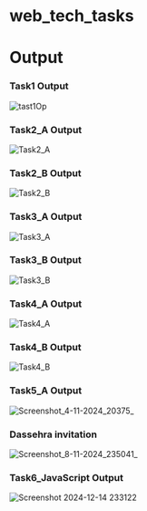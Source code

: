 # web_tech_tasks
# Output 
### Task1 Output
![tast1Op](https://github.com/user-attachments/assets/a85e5ed8-de02-4791-93ee-85dfd21cfd6e)
<br>
### Task2_A Output
![Task2_A](https://github.com/user-attachments/assets/b44985ac-7667-4843-a1ca-d44e1e210bb0)
<br>
### Task2_B Output
![Task2_B](https://github.com/user-attachments/assets/10f14147-25a4-4a39-892a-63300dfadfeb)
<br>     
### Task3_A Output
![Task3_A](https://github.com/user-attachments/assets/dfb96060-6dc7-4510-8793-fa9e71540025)
<br>     
### Task3_B Output
![Task3_B](https://github.com/user-attachments/assets/86c18e5c-7196-4137-874a-306fae73c571)
<br>
### Task4_A Output
![Task4_A](https://github.com/user-attachments/assets/25e7924f-bb68-4335-a81f-51fde3d01845)
<br>
### Task4_B Output
![Task4_B](https://github.com/user-attachments/assets/50e23167-776d-491d-bd42-1432c7aed6d5)
<br>
### Task5_A Output
![Screenshot_4-11-2024_20375_](https://github.com/user-attachments/assets/187faaec-08ea-40d8-a927-50031016df16)
<br>
### Dassehra invitation
![Screenshot_8-11-2024_235041_](https://github.com/user-attachments/assets/09349715-e9ca-4bba-9e68-e6ec150e1765)
<br>
### Task6_JavaScript Output
![Screenshot 2024-12-14 233122](https://github.com/user-attachments/assets/38735475-638d-45c4-9f36-55283bfb756a)
